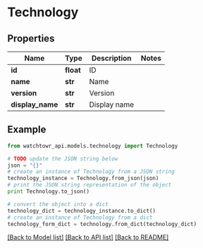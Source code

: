 # Technology


## Properties
Name | Type | Description | Notes
------------ | ------------- | ------------- | -------------
**id** | **float** | ID | 
**name** | **str** | Name | 
**version** | **str** | Version | 
**display_name** | **str** | Display name | 

## Example

```python
from watchtowr_api.models.technology import Technology

# TODO update the JSON string below
json = "{}"
# create an instance of Technology from a JSON string
technology_instance = Technology.from_json(json)
# print the JSON string representation of the object
print Technology.to_json()

# convert the object into a dict
technology_dict = technology_instance.to_dict()
# create an instance of Technology from a dict
technology_form_dict = technology.from_dict(technology_dict)
```
[[Back to Model list]](../README.md#documentation-for-models) [[Back to API list]](../README.md#documentation-for-api-endpoints) [[Back to README]](../README.md)


